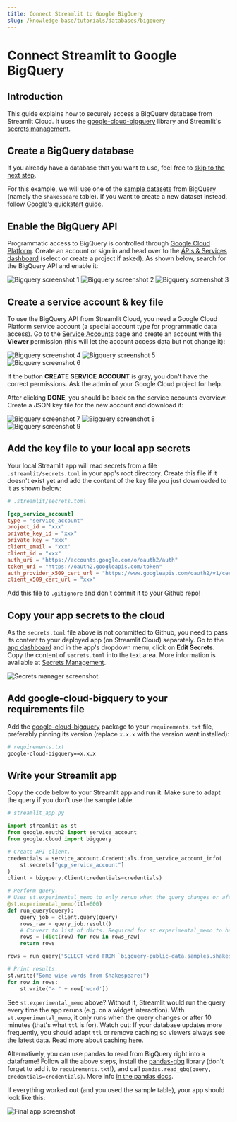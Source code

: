 ```yaml
---
title: Connect Streamlit to Google BigQuery
slug: /knowledge-base/tutorials/databases/bigquery
---
```


# Connect Streamlit to Google BigQuery

## Introduction

This guide explains how to securely access a BigQuery database from Streamlit Cloud. It uses the
[google-cloud-bigquery](https://googleapis.dev/python/bigquery/latest/index.html) library and
Streamlit's [secrets management](/streamlit-cloud/get-started/deploy-an-app/connect-to-data-sources/secrets-management).

## Create a BigQuery database

<Note>

If you already have a database that you want to use, feel free
to [skip to the next step](#enable-the-bigquery-api).

</Note>

For this example, we will use one of the [sample datasets](https://cloud.google.com/bigquery/public-data#sample_tables) from BigQuery (namely the `shakespeare` table). If you want to create a new dataset instead, follow [Google's quickstart guide](https://cloud.google.com/bigquery/docs/quickstarts/quickstart-web-ui).

## Enable the BigQuery API

Programmatic access to BigQuery is controlled through [Google Cloud Platform](https://cloud.google.com). Create an account or sign in and head over to the [APIs & Services dashboard](https://console.cloud.google.com/apis/dashboard) (select or create a project if asked). As shown below, search for the BigQuery API and enable it:

<Flex>
<Image alt="Bigquery screenshot 1" src="/images/databases/big-query-1.png" />
<Image alt="Bigquery screenshot 2" src="/images/databases/big-query-2.png" />
<Image alt="Bigquery screenshot 3" src="/images/databases/big-query-3.png" />
</Flex>

## Create a service account & key file

To use the BigQuery API from Streamlit Cloud, you need a Google Cloud Platform service account (a special account type for programmatic data access). Go to the [Service Accounts](https://console.cloud.google.com/iam-admin/serviceaccounts) page and create an account with the **Viewer** permission (this will let the account access data but not change it):

<Flex>
<Image alt="Bigquery screenshot 4" src="/images/databases/big-query-4.png" />
<Image alt="Bigquery screenshot 5" src="/images/databases/big-query-5.png" />
<Image alt="Bigquery screenshot 6" src="/images/databases/big-query-6.png" />
</Flex>

<Note>

If the button **CREATE SERVICE ACCOUNT** is gray, you don't have the correct permissions. Ask the
admin of your Google Cloud project for help.

</Note>

After clicking **DONE**, you should be back on the service accounts overview. Create a JSON key file for the new account and download it:

<Flex>
<Image alt="Bigquery screenshot 7" src="/images/databases/big-query-7.png" />
<Image alt="Bigquery screenshot 8" src="/images/databases/big-query-8.png" />
<Image alt="Bigquery screenshot 9" src="/images/databases/big-query-9.png" />
</Flex>

## Add the key file to your local app secrets

Your local Streamlit app will read secrets from a file `.streamlit/secrets.toml` in your app's root
directory. Create this file if it doesn't exist yet and add the content of the key file you just
downloaded to it as shown below:

```toml
# .streamlit/secrets.toml

[gcp_service_account]
type = "service_account"
project_id = "xxx"
private_key_id = "xxx"
private_key = "xxx"
client_email = "xxx"
client_id = "xxx"
auth_uri = "https://accounts.google.com/o/oauth2/auth"
token_uri = "https://oauth2.googleapis.com/token"
auth_provider_x509_cert_url = "https://www.googleapis.com/oauth2/v1/certs"
client_x509_cert_url = "xxx"
```

<Important>

Add this file to `.gitignore` and don't commit it to your Github repo!

</Important>

## Copy your app secrets to the cloud

As the `secrets.toml` file above is not committed to Github, you need to pass its content to your deployed app (on Streamlit Cloud) separately. Go to the [app dashboard](https://share.streamlit.io/) and in the app's dropdown menu, click on **Edit Secrets**. Copy the content of `secrets.toml` into the text area. More information is available at [Secrets Management](/streamlit-cloud/get-started/deploy-an-app/connect-to-data-sources/secrets-management).

![Secrets manager screenshot](/images/databases/edit-secrets.png)

## Add google-cloud-bigquery to your requirements file

Add the [google-cloud-bigquery](https://googleapis.dev/python/bigquery/latest/index.html) package to your `requirements.txt` file, preferably pinning its version (replace `x.x.x` with the version want installed):

```bash
# requirements.txt
google-cloud-bigquery==x.x.x
```

## Write your Streamlit app

Copy the code below to your Streamlit app and run it. Make sure to adapt the query if you don't use the sample table.

```python
# streamlit_app.py

import streamlit as st
from google.oauth2 import service_account
from google.cloud import bigquery

# Create API client.
credentials = service_account.Credentials.from_service_account_info(
    st.secrets["gcp_service_account"]
)
client = bigquery.Client(credentials=credentials)

# Perform query.
# Uses st.experimental_memo to only rerun when the query changes or after 10 min.
@st.experimental_memo(ttl=600)
def run_query(query):
    query_job = client.query(query)
    rows_raw = query_job.result()
    # Convert to list of dicts. Required for st.experimental_memo to hash the return value.
    rows = [dict(row) for row in rows_raw]
    return rows

rows = run_query("SELECT word FROM `bigquery-public-data.samples.shakespeare` LIMIT 10")

# Print results.
st.write("Some wise words from Shakespeare:")
for row in rows:
    st.write("✍️ " + row['word'])
```

See `st.experimental_memo` above? Without it, Streamlit would run the query every time the app reruns (e.g. on a widget interaction). With `st.experimental_memo`, it only runs when the query changes or after 10 minutes (that's what `ttl` is for). Watch out: If your database updates more frequently, you should adapt `ttl` or remove caching so viewers always see the latest data. Read more about caching [here](/library/advanced-features/experimental-cache-primitives).

Alternatively, you can use pandas to read from BigQuery right into a dataframe! Follow all the above steps, install the [pandas-gbq](https://pandas-gbq.readthedocs.io/en/latest/index.html) library (don't forget to add it to `requirements.txt`!), and call `pandas.read_gbq(query, credentials=credentials)`. More info [in the pandas docs](https://pandas.pydata.org/docs/reference/api/pandas.read_gbq.html).

If everything worked out (and you used the sample table), your app should look like this:

![Final app screenshot](/images/databases/big-query-10.png)
